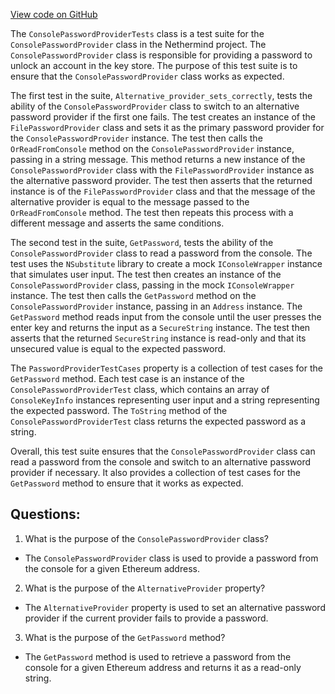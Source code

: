 [View code on GitHub](https://github.com/NethermindEth/nethermind/src/Nethermind/Nethermind.KeyStore.Test/ConsolePasswordProviderTests.cs)

The `ConsolePasswordProviderTests` class is a test suite for the `ConsolePasswordProvider` class in the Nethermind project. The `ConsolePasswordProvider` class is responsible for providing a password to unlock an account in the key store. The purpose of this test suite is to ensure that the `ConsolePasswordProvider` class works as expected.

The first test in the suite, `Alternative_provider_sets_correctly`, tests the ability of the `ConsolePasswordProvider` class to switch to an alternative password provider if the first one fails. The test creates an instance of the `FilePasswordProvider` class and sets it as the primary password provider for the `ConsolePasswordProvider` instance. The test then calls the `OrReadFromConsole` method on the `ConsolePasswordProvider` instance, passing in a string message. This method returns a new instance of the `ConsolePasswordProvider` class with the `FilePasswordProvider` instance as the alternative password provider. The test then asserts that the returned instance is of the `FilePasswordProvider` class and that the message of the alternative provider is equal to the message passed to the `OrReadFromConsole` method. The test then repeats this process with a different message and asserts the same conditions.

The second test in the suite, `GetPassword`, tests the ability of the `ConsolePasswordProvider` class to read a password from the console. The test uses the `NSubstitute` library to create a mock `IConsoleWrapper` instance that simulates user input. The test then creates an instance of the `ConsolePasswordProvider` class, passing in the mock `IConsoleWrapper` instance. The test then calls the `GetPassword` method on the `ConsolePasswordProvider` instance, passing in an `Address` instance. The `GetPassword` method reads input from the console until the user presses the enter key and returns the input as a `SecureString` instance. The test then asserts that the returned `SecureString` instance is read-only and that its unsecured value is equal to the expected password.

The `PasswordProviderTestCases` property is a collection of test cases for the `GetPassword` method. Each test case is an instance of the `ConsolePasswordProviderTest` class, which contains an array of `ConsoleKeyInfo` instances representing user input and a string representing the expected password. The `ToString` method of the `ConsolePasswordProviderTest` class returns the expected password as a string.

Overall, this test suite ensures that the `ConsolePasswordProvider` class can read a password from the console and switch to an alternative password provider if necessary. It also provides a collection of test cases for the `GetPassword` method to ensure that it works as expected.
## Questions: 
 1. What is the purpose of the `ConsolePasswordProvider` class?
- The `ConsolePasswordProvider` class is used to provide a password from the console for a given Ethereum address.

2. What is the purpose of the `AlternativeProvider` property?
- The `AlternativeProvider` property is used to set an alternative password provider if the current provider fails to provide a password.

3. What is the purpose of the `GetPassword` method?
- The `GetPassword` method is used to retrieve a password from the console for a given Ethereum address and returns it as a read-only string.